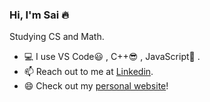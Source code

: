 ### Hi, I'm Sai :fire:

Studying CS and Math.  

- :computer: I use VS Code:smiley: , C++:sunglasses: , JavaScript:grimacing: .
- 📫 Reach out to me at [Linkedin](https://www.linkedin.com/in/sai-bulusu-15472bb5/).
- 😄 Check out my [personal website](https://saibulusu.github.io/)!

<!--
**saibulusu/saibulusu** is a ✨ _special_ ✨ repository because its `README.md` (this file) appears on your GitHub profile.

Here are some ideas to get you started:

- 🔭 I’m currently working on ...
- 🌱 I’m currently learning ...
- 👯 I’m looking to collaborate on ...
- 🤔 I’m looking for help with ...
- 💬 Ask me about ...
- 📫 How to reach me: ...
- 😄 Pronouns: ...
- ⚡ Fun fact: ...
-->
